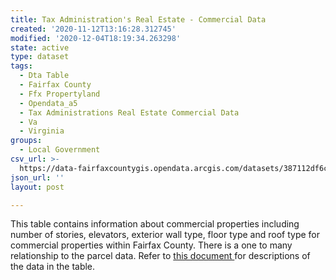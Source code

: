 ```yaml
---
title: Tax Administration's Real Estate - Commercial Data
created: '2020-11-12T13:16:28.312745'
modified: '2020-12-04T18:19:34.263298'
state: active
type: dataset
tags:
  - Dta Table
  - Fairfax County
  - Ffx Propertyland
  - Opendata_a5
  - Tax Administrations Real Estate Commercial Data
  - Va
  - Virginia
groups:
  - Local Government
csv_url: >-
  https://data-fairfaxcountygis.opendata.arcgis.com/datasets/387112df6c964d3588c01475ab3dbd8d_2.csv?outSR=%7B%22latestWkid%22%3A2283%2C%22wkid%22%3A102746%7D
json_url: ''
layout: post

---
```

This table contains information about commercial properties including number of stories, elevators, exterior wall type, floor type and roof type for commercial properties within Fairfax County. There is a one to many relationship to the parcel data. Refer to <a href='https://www.fairfaxcounty.gov/maps/sites/maps/files/assets/documents/dta_assessment_tables.pdf' target='_blank'>this document </a>for descriptions of the data in the table.
